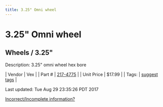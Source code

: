 ```yaml
---
title: 3.25" Omni wheel
---
```


# 3.25" Omni wheel
## Wheels / 3.25"
Description: 	3.25" omni wheel hex bore 

| Vendor | Vex | 
| Part # | [217-4775](http://www.vexrobotics.com/vexpro/motion/wheels-and-hubs/omni-wheels.html) | 
| Unit Price | $17.99 | 
| Tags: | [suggest tags](https://docs.google.com/forms/d/e/1FAIpQLSeWyY8v3RgOty-MyWmh9U0iivNYN_molChYyS-0U-o-kOAv_g/viewform) | 

Last updated: Tue Aug 29 23:35:26 PDT 2017

 [Incorrect/Incomplete information?](https://docs.google.com/forms/d/e/1FAIpQLSeWyY8v3RgOty-MyWmh9U0iivNYN_molChYyS-0U-o-kOAv_g/viewform)